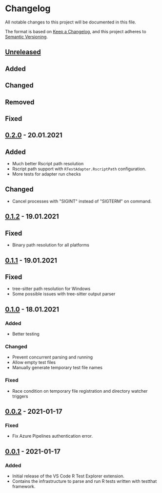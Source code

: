 # Changelog
All notable changes to this project will be documented in this file.

The format is based on [Keep a Changelog](https://keepachangelog.com/en/1.0.0/),
and this project adheres to [Semantic Versioning](https://semver.org/spec/v2.0.0.html).

## [Unreleased]
## Added
## Changed
## Removed
## Fixed

## [0.2.0] - 20.01.2021
## Added
- Much better Rscript path resolution
- Rscript path support with `RTestAdapter.RscriptPath` configuration.
- More tests for adapter run checks

## Changed
- Cancel processes with "SIGINT" instead of "SIGTERM" on command.

## [0.1.2] - 19.01.2021
## Fixed
- Binary path resolution for all platforms

## [0.1.1] - 19.01.2021
## Fixed
- tree-sitter path resolution for Windows
- Some possible issues with tree-sitter output parser

## [0.1.0] - 18.01.2021
### Added
- Better testing

### Changed
- Prevent concurrent parsing and running
- Allow empty test files
- Manually generate temporary test file names

### Fixed
- Race condition on temporary file registration and directory watcher triggers

## [0.0.2] - 2021-01-17
### Fixed
- Fix Azure Pipelines authentication error.

## [0.0.1] - 2021-01-17
### Added
- Initial release of the VS Code R Test Explorer extension.
- Contains the infrastructure to parse and run R tests written with testthat framework.

[Unreleased]: https://github.com/meakbiyik/vscode-r-test-adapter/compare/v0.2.0...HEAD
[0.2.0]: https://github.com/meakbiyik/vscode-r-test-adapter/compare/v0.1.2...v0.2.0
[0.1.2]: https://github.com/meakbiyik/vscode-r-test-adapter/compare/v0.1.1...v0.1.2
[0.1.1]: https://github.com/meakbiyik/vscode-r-test-adapter/compare/v0.1.0...v0.1.1
[0.1.0]: https://github.com/meakbiyik/vscode-r-test-adapter/compare/v0.0.2...v0.1.0
[0.0.2]: https://github.com/meakbiyik/vscode-r-test-adapter/compare/v0.0.1...v0.0.2
[0.0.1]: https://github.com/meakbiyik/vscode-r-test-adapter/releases/tag/v0.0.1